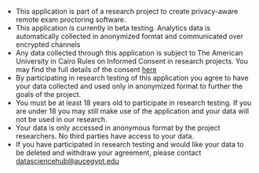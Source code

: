 * This application is part of a research project to create
privacy-aware remote exam proctoring software. 
* This application is currently in beta testing. Analytics data is automatically collected
in anonymized format and communicated over encrypted channels 
* Any data collected through this application is subject to The American
University in Cairo Rules on Informed Consent in research projects.
You may find the full details of the consent [here](https://datasciencehub.s3.amazonaws.com/Informed+Consent+Rules.pdf)
* By participating in research testing of this application you agree
to have your data collected and used only in anonymized format to
further the goals of the project.
* You must be at least 18 years old to participate in research testing. If you are under 18 you may
still make use of the application and your data will not be used in
our research. 
* Your data is only accessed in anonymous format by the project researchers. No third parties have access to your data.
* If you have participated in research testing and would like your data to be deleted and withdraw your agreement, please contact [datasciencehub@aucegypt.edu](mailto:datasciencehub@aucegypt.edu)
